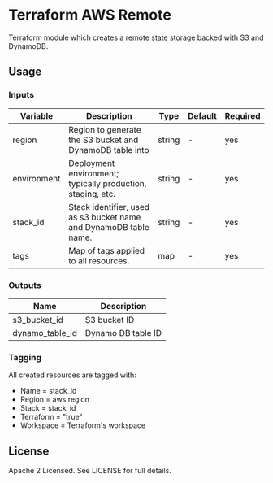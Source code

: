 # Terraform AWS Remote 

Terraform module which creates a [remote state storage](https://www.terraform.io/docs/state/remote.html) backed with S3 and DynamoDB.

## Usage

### Inputs

| Variable    | Description                                                       | Type   | Default | Required |
|-------------|-------------------------------------------------------------------|--------|---------|----------|
| region      | Region to generate the S3 bucket and DynamoDB table into          | string | -       | yes      |
| environment | Deployment environment; typically production, staging, etc.       | string | -       | yes      |
| stack_id    | Stack identifier, used as s3 bucket name and DynamoDB table name. | string | -       | yes      |
| tags        | Map of tags applied to all resources.                             | map    | -       | yes      |

### Outputs

| Name            | Description        |
|-----------------|--------------------|
| s3_bucket_id    | S3 bucket ID       |
| dynamo_table_id | Dynamo DB table ID |

### Tagging

All created resources are tagged with:

* Name = stack_id
* Region = aws region
* Stack = stack_id
* Terraform = "true"
* Workspace = Terraform's workspace

## License

Apache 2 Licensed. See LICENSE for full details.
